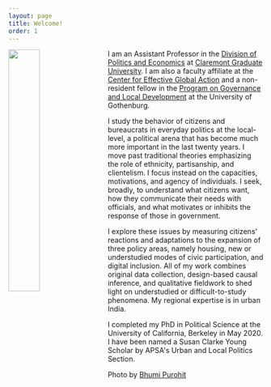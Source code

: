```yaml
---
layout: page
title: Welcome!
order: 1
---
```


<!-- Global site tag (gtag.js) - Google Analytics -->
<script async src="https://www.googletagmanager.com/gtag/js?id=UA-111923831-1"></script>
<script>
  window.dataLayer = window.dataLayer || [];
  function gtag(){dataLayer.push(arguments);}
  gtag('js', new Date());

  gtag('config', 'UA-111923831-1');
</script>


<img style="float: left;padding-right: 20px;" src="picture2.png"  width="35%" height="35%">


I am an Assistant Professor in the [Division of Politics and Economics](https://www.cgu.edu/school/ssspe/division-of-politics-economics/) at [Claremont Graduate University](https://www.cgu.edu). I am also a faculty affiliate at the [Center for Effective Global Action](https://cega.berkeley.edu) and a non-resident fellow in the [Program on Governance and Local Development](https://gld.gu.se) at the University of Gothenburg.


 I study the behavior of citizens and bureaucrats in everyday politics at the local-level, a political arena that has become much more important in the last twenty years. I move past traditional theories emphasizing the role of ethnicity, partisanship, and clientelism. I focus instead on the capacities, motivations, and agency of individuals. I seek, broadly, to understand what citizens want, how they communicate their needs with officials, and what motivates or inhibits the response of those in government.
  
 I explore these issues by measuring citizens' reactions and adaptations to  the expansion of three policy areas, namely housing, new or understudied modes of civic participation, and digital inclusion. All of my work combines original data collection, design-based causal inference, and qualitative fieldwork to shed light on understudied or difficult-to-study phenomena. My regional expertise is in urban India.


I completed my PhD in Political Science at the University of California, Berkeley in May 2020. I have been named a Susan Clarke Young Scholar by APSA's Urban and Local Politics Section. 



Photo by [Bhumi Purohit](https://www.bhumipurohit.com)



